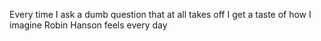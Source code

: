 Every time I ask a dumb question that at all takes off I get a taste of how I imagine Robin Hanson feels every day

